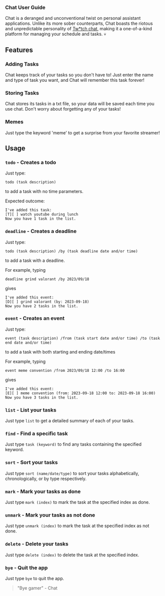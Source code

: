 ### Chat User Guide

Chat is a deranged and unconventional twist on personal assistant applications. Unlike its more sober counterparts, Chat boasts the riotous and unpredictable personality of [Tw*tch chat](https://www.twitch.tv/), making it a one-of-a-kind platform for managing your schedule and tasks. :skull:

## Features 

### Adding Tasks

Chat keeps track of your tasks so you don't have to! Just enter the name and type of task you want, and Chat will remember this task forever!

### Storing Tasks

Chat stores its tasks in a txt file, so your data will be saved each time you use chat. Don't worry about forgetting any of your tasks!

### Memes

Just type the keyword 'meme' to get a surprise from your favorite streamer!

## Usage

### `todo` - Creates a todo

Just type:

`todo (task description)`

to add a task with no time parameters.

Expected outcome:

```
I've added this task:
[T][ ] watch youtube during lunch
Now you have 1 task in the list.
```

### `deadline` - Creates a deadline

Just type:

`todo (task description) /by (task deadline date and/or time)`

to add a task with a deadline.

For example, typing
```
deadline grind valorant /by 2023/09/18
```

gives

```
I've added this event:
[D][ ] grind valorant (by: 2023-09-18)
Now you have 2 tasks in the list.
```

### `event` - Creates an event

Just type:

`event (task description) /from (task start date and/or time) /to (task end date and/or time)`

to add a task with both starting and ending date/times

For example, typing
```
event meme convention /from 2023/09/18 12:00 /to 16:00
```

gives

```
I've added this event:
[E][ ] meme convention (from: 2023-09-18 12:00 to: 2023-09-18 16:00)
Now you have 3 tasks in the list.
```

### `list` - List your tasks

Just type `list` to get a detailed summary of each of your tasks.

### `find` - Find a specific task

Just type `task (keyword)` to find any tasks containing the specified keyword.

### `sort` - Sort your tasks

Just type `sort (name/date/type)` to sort your tasks alphabetically, chronologically, or by type respectively.

### `mark` - Mark your tasks as done

Just type `mark (index)` to mark the task at the specified index as done.

### `unmark` - Mark your tasks as not done

Just type `unmark (index)` to mark the task at the specified index as not done.

### `delete` - Delete your tasks

Just type `delete (index)` to delete the task at the specified index.

### `bye` - Quit the app

Just type `bye` to quit the app.
> "Bye gamer" - Chat
